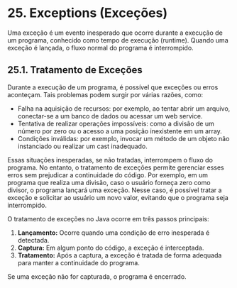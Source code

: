 # 25. Exceptions (Exceções)

Uma exceção é um evento inesperado que ocorre durante a execução de um programa, conhecido como tempo de execução (runtime). Quando uma exceção é lançada, o fluxo normal do programa é interrompido.

## 25.1. Tratamento de Exceções

Durante a execução de um programa, é possível que exceções ou erros aconteçam. Tais problemas podem surgir por várias razões, como:

- Falha na aquisição de recursos: por exemplo, ao tentar abrir um arquivo, conectar-se a um banco de dados ou acessar um web service.
- Tentativa de realizar operações impossíveis: como a divisão de um número por zero ou o acesso a uma posição inexistente em um array.
- Condições inválidas: por exemplo, invocar um método de um objeto não instanciado ou realizar um cast inadequado.

Essas situações inesperadas, se não tratadas, interrompem o fluxo do programa. No entanto, o tratamento de exceções permite gerenciar esses erros sem prejudicar a continuidade do código. Por exemplo, em um programa que realiza uma divisão, caso o usuário forneça zero como divisor, o programa lançará uma exceção. Nesse caso, é possível tratar a exceção e solicitar ao usuário um novo valor, evitando que o programa seja interrompido.

O tratamento de exceções no Java ocorre em três passos principais:

1. **Lançamento:** Ocorre quando uma condição de erro inesperada é detectada.
2. **Captura:** Em algum ponto do código, a exceção é interceptada.
3. **Tratamento:** Após a captura, a exceção é tratada de forma adequada para manter a continuidade do programa.

Se uma exceção não for capturada, o programa é encerrado.